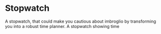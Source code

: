 # Stopwatch
A stopwatch, that could make you cautious about imbroglio by transforming you into a robust time planner.
A stopwatch showing time
